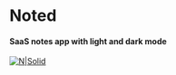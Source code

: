 # Noted

#### SaaS notes app with light and dark mode

[![N|Solid](https://www.brianshimkus.dev/_next/image?url=%2Fimages%2Fnoted.jpg&w=828&q=75)](https://noted.brianshimkus.dev/)
